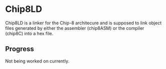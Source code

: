 # Chip8LD
Chip8LD is a linker for the Chip-8 architecure and is supposed to link object files generated by either the assembler (chip8ASM) or the compiler (chip8C) into a hex file.

## Progress
Not being worked on currently.
